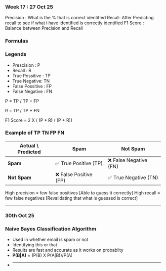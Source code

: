 ### Week 17 : 27 Oct 25

Precision : What is the % that is correct identified
Recall: After Predicting recall to see if what i have identified is correctly identified
F1 Score : Balance between Precision and Recall

### Formulas

### Legends

- Prescision : P
- Recall : R
- True Possitive : TP
- True Negative: TN
- False Possitive : FP
- False Negative : FN

P = TP / TP + FP

R = TP / TP + FN

F1 Score = 2 X ( (P \* R) / (P + R))

### Example of TP TN FP FN

| Actual \ Predicted | Spam                   | Not Spam               |
| ------------------ | ---------------------- | ---------------------- |
| **Spam**           | ✅ True Positive (TP)  | ❌ False Negative (FN) |
| **Not Spam**       | ❌ False Positive (FP) | ✅ True Negative (TN)  |

High precision = few false positives [Able to guess it correctly]
High recall = few false negatives [Revalidating that what is guessed is correct]

---

### 30th Oct 25

### Naive Bayes Classification Algorithm

- Used in whether email is spam or not
- Identifying this or that
- Results are fast and accurate as it works on probablity
- **P(B|A)** = (P(B) X P(A|B))/P(A)
- ***
